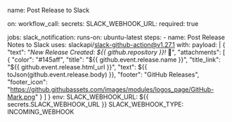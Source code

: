 name: Post Release to Slack

on:
  workflow_call:
    secrets:
      SLACK_WEBHOOK_URL:
        required: true

jobs:
  slack_notification:
    runs-on: ubuntu-latest
    steps:
      - name: Post Release Notes to Slack
        uses: slackapi/slack-github-action@v1.27.1
        with:
          payload: |
            {
              "text": "*New Release Created: ${{ github.repository }}!* 🚀",
              "attachments": [
                {
                  "color": "#145aff",
                  "title": "${{ github.event.release.name }}",
                  "title_link": "${{ github.event.release.html_url }}",
                  "text": ${{ toJson(github.event.release.body) }},
                  "footer": "GitHub Releases",
                  "footer_icon": "https://github.githubassets.com/images/modules/logos_page/GitHub-Mark.png"
                }
              ]
            }
        env:
          SLACK_WEBHOOK_URL: ${{ secrets.SLACK_WEBHOOK_URL }}
          SLACK_WEBHOOK_TYPE: INCOMING_WEBHOOK
